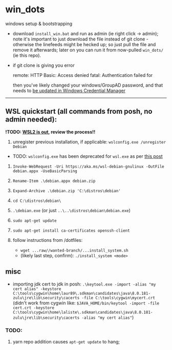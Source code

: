 # win_dots
windows setup &amp; bootstrapping

- download `install_win.bat` and run as admin (ie right click -> admin); note
  it's important to just download the file instead of git clone - otherwise the
  linefeeds might be hecked up; so just pull the file and remove it afterwards;
  later on you can run it from now-pulled `win_dots/` (ie this repo).
- if git clone is giving you error

    remote: HTTP Basic: Access denied fatal: Authentication failed for

  then you've likely changed your windows/GroupAD password, and that needs to
  [be updated in Windows Credential Manager](https://stackoverflow.com/a/52092795/1803648)

--------------
## WSL quickstart (all commands from posh, no admin needed):

**!TODO: [WSL2 is out](https://docs.microsoft.com/en-us/windows/wsl/install-win10), review the process!!**

1. unregister previous installation, if applicable: `wslconfig.exe /unregister Debian`
  - TODO: `wslconfig.exe` has been deprecated for `wsl.exe` as per [this post](https://github.com/microsoft/WSL/issues/3499#issuecomment-786262070)
1. `Invoke-WebRequest -Uri https://aka.ms/wsl-debian-gnulinux -OutFile debian.appx -UseBasicParsing`
1. `Rename-Item .\debian.appx debian.zip`
1. `Expand-Archive .\debian.zip 'C:\distros\debian'`
1. `cd C:\distros\debian\`
1. `.\debian.exe` (or just `..\..\distros\debian\debian.exe`)

1. `sudo apt-get update`
1. `sudo apt-get install ca-certificates openssh-client`
1. follow instructions from /dotfiles:
   - `wget ...raw//wanted-branch/...install_system.sh`
   - (likely last step, confirm): `./install_system <mode>`

## misc
- importing jdk cert to jdk in posh:
`.\keytool.exe -import -alias "my cert alias" -keystore  C:\tools\cygwin\home\laur89\.sdkman\candidates\java\8.0.181-zulu\jre\lib\security\cacerts -file C:\tools\cygwin\mycert.crt`
 (didn't work from cygwin like: `$JAVA_HOME/bin/keytool -import -file cert.crt -keystore C:\tools\cygwin\home\laliste\.sdkman\candidates\java\8.0.181-zulu\jre\lib\security\cacerts -alias "my cert alias"`)

### TODO:
1. yarn repo addition causes `apt-get update` to hang;
